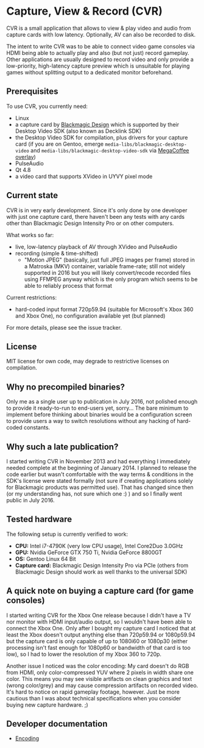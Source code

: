 # Capture, View & Record (CVR)

CVR is a small application that allows to view & play video and audio from capture cards with low latency. Optionally, AV can also be recorded to disk.

The intent to write CVR was to be able to connect video game consoles via HDMI being able to actually play and also (but not just) record gameplay. Other applications are usually designed to record video and only provide a low-priority, high-latency capture preview which is unsuitable for playing games without splitting output to a dedicated monitor beforehand.

## Prerequisites

To use CVR, you currently need:

* Linux
* a capture card by [Blackmagic Design](http://www.blackmagicdesign.com/) which is supported by their Desktop Video SDK (also known as Decklink SDK)
* the Desktop Video SDK for compilation, plus drivers for your capture card (if you are on Gentoo, emerge `media-libs/blackmagic-desktop-video` and `media-libs/blackmagic-desktop-video-sdk` via [MegaCoffee overlay](http://gentoo-overlay.megacoffee.net/))
* PulseAudio
* Qt 4.8
* a video card that supports XVideo in UYVY pixel mode

## Current state

CVR is in very early development. Since it's only done by one developer with just one capture card, there haven't been any tests with any cards other than Blackmagic Design Intensity Pro or on other computers.

What works so far:
* live, low-latency playback of AV through XVideo and PulseAudio
* recording (simple & time-shifted)
  * "Motion JPEG" (basically, just full JPEG images per frame) stored in a Matroska (MKV) container, variable frame-rate; still not widely supported in 2016 but you will likely convert/recode recorded files using FFMPEG anyway which is the only program which seems to be able to reliably process that format

Current restrictions:
* hard-coded input format 720p59.94 (suitable for Microsoft's Xbox 360 and Xbox One), no configuration available yet (but planned)

For more details, please see the issue tracker.

## License

MIT license for own code, may degrade to restrictive licenses on compilation.

## Why no precompiled binaries?

Only me as a single user up to publication in July 2016, not polished enough to provide it ready-to-run to end-users yet, sorry... The bare minimum to implement before thinking about binaries would be a configuration screen to provide users a way to switch resolutions without any hacking of hard-coded constants.

## Why such a late publication?

I started writing CVR in November 2013 and had everything I immediately needed complete at the beginning of January 2014. I planned to release the code earlier but wasn't comfortable with the way terms & conditions in the SDK's license were stated formally (not sure if creating applications solely for Blackmagic products was permitted use). That has changed since then (or my understanding has, not sure which one :) ) and so I finally went public in July 2016.

## Tested hardware

The following setup is currently verified to work:

* **CPU:** Intel i7-4790K (very low CPU usage), Intel Core2Duo 3.0GHz
* **GPU:** Nvidia GeForce GTX 750 Ti, Nvidia GeForce 8800GT
* **OS:** Gentoo Linux 64 Bit
* **Capture card:** Blackmagic Design Intensity Pro via PCIe (others from Blackmagic Design should work as well thanks to the universal SDK)

## A quick note on buying a capture card (for game consoles)

I started writing CVR for the Xbox One release because I didn't have a TV nor monitor with HDMI input/audio output, so I wouldn't have been able to connect the Xbox One. Only after I bought my capture card I noticed that at least the Xbox doesn't output anything else than 720p59.94 or 1080p59.94 but the capture card is only capable of up to 1080i60 or 1080p30 (either processing isn't fast enough for 1080p60 or bandwidth of that card is too low), so I had to lower the resolution of my Xbox 360 to 720p.

Another issue I noticed was the color encoding: My card doesn't do RGB from HDMI, only color-compressed YUV where 2 pixels in width share one color. This means you may see visible artifacts on clean graphics and text (wrong color/grey) and may cause compression artifacts on recorded video. It's hard to notice on rapid gameplay footage, however. Just be more cautious than I was about technical specifications when you consider buying new capture hardware. ;)

## Developer documentation

* [Encoding](docs/encoding.md)
